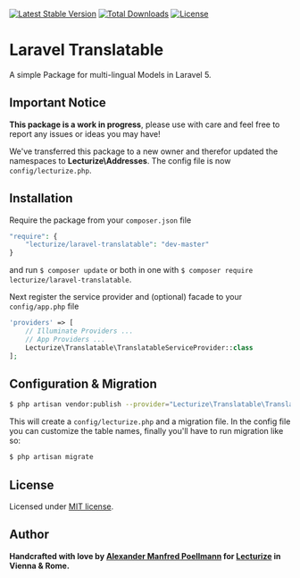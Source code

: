 [![Latest Stable Version](https://poser.pugx.org/lecturize/laravel-translatable/v/stable)](https://packagist.org/packages/lecturize/laravel-translatable)
[![Total Downloads](https://poser.pugx.org/lecturize/laravel-translatable/downloads)](https://packagist.org/packages/lecturize/laravel-translatable)
[![License](https://poser.pugx.org/lecturize/laravel-translatable/license)](https://packagist.org/packages/lecturize/laravel-translatable)

# Laravel Translatable

A simple Package for multi-lingual Models in Laravel 5.

## Important Notice

**This package is a work in progress**, please use with care and feel free to report any issues or ideas you may have!

We've transferred this package to a new owner and therefor updated the namespaces to **Lecturize\Addresses**. The config file is now `config/lecturize.php`.

## Installation

Require the package from your `composer.json` file

```php
"require": {
	"lecturize/laravel-translatable": "dev-master"
}
```

and run `$ composer update` or both in one with `$ composer require lecturize/laravel-translatable`.

Next register the service provider and (optional) facade to your `config/app.php` file

```php
'providers' => [
    // Illuminate Providers ...
    // App Providers ...
    Lecturize\Translatable\TranslatableServiceProvider::class
];
```

## Configuration & Migration

```bash
$ php artisan vendor:publish --provider="Lecturize\Translatable\TranslatableServiceProvider"
```

This will create a `config/lecturize.php` and a migration file. In the config file you can customize the table names, finally you'll have to run migration like so:

```bash
$ php artisan migrate
```

## License

Licensed under [MIT license](http://opensource.org/licenses/MIT).

## Author

**Handcrafted with love by [Alexander Manfred Poellmann](http://twitter.com/AMPoellmann) for [Lecturize](https://lecturize.com) in Vienna &amp; Rome.**